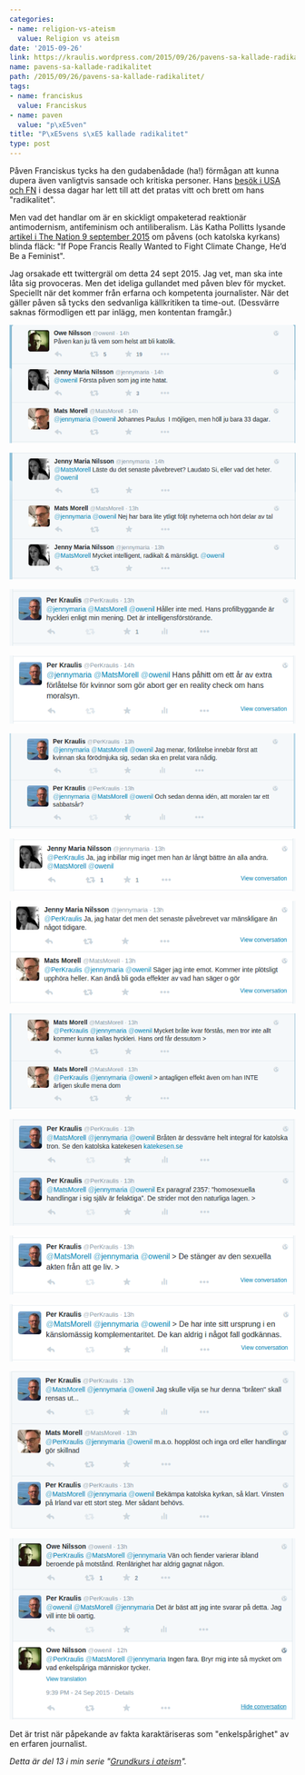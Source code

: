 ```yaml
---
categories:
- name: religion-vs-ateism
  value: Religion vs ateism
date: '2015-09-26'
link: https://kraulis.wordpress.com/2015/09/26/pavens-sa-kallade-radikalitet/
name: pavens-sa-kallade-radikalitet
path: /2015/09/26/pavens-sa-kallade-radikalitet/
tags:
- name: franciskus
  value: Franciskus
- name: paven
  value: "p\xE5ven"
title: "P\xE5vens s\xE5 kallade radikalitet"
type: post
---
```

Påven Franciskus tycks ha den gudabenådade (ha!) förmågan att kunna dupera även vanligtvis sansade och kritiska personer. Hans [besök i USA och FN](http://www.dn.se/nyheter/varlden/paven-vill-se-universellt-brodraskap/) i dessa dagar har lett till att det pratas vitt och brett om hans "radikalitet". 

Men vad det handlar om är en skickligt ompaketerad reaktionär antimodernism, antifeminism och antiliberalism. Läs Katha Pollitts lysande [artikel i The Nation 9 september 2015](http://www.thenation.com/article/the-popes-blind-spot/) om påvens (och katolska kyrkans) blinda fläck: "If Pope Francis Really Wanted to Fight Climate Change, He’d Be a Feminist".

Jag orsakade ett twittergräl om detta 24 sept 2015. Jag vet, man ska inte låta sig provoceras. Men det ideliga gullandet med påven blev för mycket. Speciellt när det kommer från erfarna och kompetenta journalister. När det gäller påven så tycks den sedvanliga källkritiken ta time-out. (Dessvärre saknas förmodligen ett par inlägg, men kontentan framgår.)



[![franciskus-8](/files/franciskus-8.png)](/files/franciskus-8.png)

[![franciskus-1](/files/franciskus-1.png)](/files/franciskus-1.png)

[![franciskus-2](/files/franciskus-2.png)](/files/franciskus-2.png)

[![franciskus-7](/files/franciskus-7.png)](/files/franciskus-7.png)

[![franciskus-12](/files/franciskus-12.png)](/files/franciskus-12.png)

[![franciskus-11](/files/franciskus-11.png)](/files/franciskus-11.png)

[![franciskus-10](/files/franciskus-101.png)](/files/franciskus-101.png)

[![franciskus-4](/files/franciskus-4.png)](/files/franciskus-4.png)

[![franciskus-5](/files/franciskus-5.png)](/files/franciskus-5.png)

[![franciskus-13](/files/franciskus-13.png)](/files/franciskus-13.png)

[![franciskus-14](/files/franciskus-14.png)](/files/franciskus-14.png)

[![franciskus-9](/files/franciskus-9.png)](/files/franciskus-9.png)

[![franciskus-6](/files/franciskus-6.png)](/files/franciskus-6.png)

Det är trist när påpekande av fakta karaktäriseras som "enkelspårighet" av en erfaren journalist.

*Detta är del 13 i min serie "[Grundkurs i ateism](/grundkurs-i-ateism/)".*

